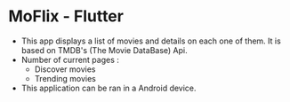 # MoFlix - Flutter

* This app displays a list of movies and details on each one of them. It is based on TMDB's (The Movie DataBase) Api.
* Number of current pages :
  - Discover movies
  - Trending movies
* This application can be ran in a Android device.
